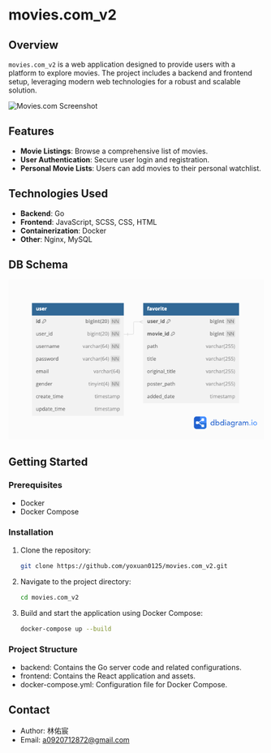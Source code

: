 # movies.com_v2

## Overview
`movies.com_v2` is a web application designed to provide users with a platform to explore movies. The project includes a backend and frontend setup, leveraging modern web technologies for a robust and scalable solution.

![Movies.com Screenshot](./readme/screenshot.png)

## Features
- **Movie Listings**: Browse a comprehensive list of movies.
- **User Authentication**: Secure user login and registration.
- **Personal Movie Lists**: Users can add movies to their personal watchlist.

## Technologies Used
- **Backend**: Go
- **Frontend**: JavaScript, SCSS, CSS, HTML
- **Containerization**: Docker
- **Other**: Nginx, MySQL

## DB Schema
![Dbdiagram.png](./readme/Dbdiagram.png)

## Getting Started

### Prerequisites
- Docker
- Docker Compose

### Installation
1. Clone the repository:
   ```bash
   git clone https://github.com/yoxuan0125/movies.com_v2.git
2. Navigate to the project directory:
   ```bash
   cd movies.com_v2
3. Build and start the application using Docker Compose:
   ```bash
   docker-compose up --build

### Project Structure
- backend: Contains the Go server code and related configurations.
- frontend: Contains the React application and assets.
- docker-compose.yml: Configuration file for Docker Compose.

## Contact
- Author: 林佑宸
- Email: a0920712872@gmail.com

